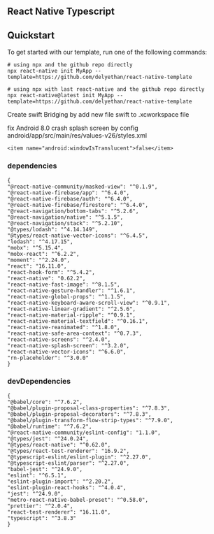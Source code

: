 ## React Native Typescript

## Quickstart

To get started with our template, run one of the following commands:
```shell
# using npx and the github repo directly
npx react-native init MyApp --template=https://github.com/delyethan/react-native-template

```
```shell
# using npx with last react-native and the github repo directly
npx react-native@latest init MyApp --template=https://github.com/delyethan/react-native-template

```

Create swift Bridging by add new file swift to .xcworkspace file

fix Android 8.0 crash splash screen by config android/app/src/main/res/values-v26/styles.xml

```
<item name="android:windowIsTranslucent">false</item>
```

### dependencies

    {
    "@react-native-community/masked-view": "^0.1.9",
    "@react-native-firebase/app": "^6.4.0",
    "@react-native-firebase/auth": "^6.4.0",
    "@react-native-firebase/firestore": "^6.4.0",
    "@react-navigation/bottom-tabs": "^5.2.6",
    "@react-navigation/native": "^5.1.5",
    "@react-navigation/stack": "^5.2.10",
    "@types/lodash": "^4.14.149",
    "@types/react-native-vector-icons": "^6.4.5",
    "lodash": "^4.17.15",
    "mobx": "^5.15.4",
    "mobx-react": "^6.2.2",
    "moment": "^2.24.0",
    "react": "16.11.0",
    "react-hook-form": "^5.4.2",
    "react-native": "0.62.2",
    "react-native-fast-image": "^8.1.5",
    "react-native-gesture-handler": "^1.6.1",
    "react-native-global-props": "^1.1.5",
    "react-native-keyboard-aware-scroll-view": "^0.9.1",
    "react-native-linear-gradient": "^2.5.6",
    "react-native-material-ripple": "^0.9.1",
    "react-native-material-textfield": "^0.16.1",
    "react-native-reanimated": "^1.8.0",
    "react-native-safe-area-context": "^0.7.3",
    "react-native-screens": "^2.4.0",
    "react-native-splash-screen": "^3.2.0",
    "react-native-vector-icons": "^6.6.0",
    "rn-placeholder": "^3.0.0"
    }

### devDependencies

    {
    "@babel/core": "^7.6.2",
    "@babel/plugin-proposal-class-properties": "^7.8.3",
    "@babel/plugin-proposal-decorators": "^7.8.3",
    "@babel/plugin-transform-flow-strip-types": "^7.9.0",
    "@babel/runtime": "^7.6.2",
    "@react-native-community/eslint-config": "1.1.0",
    "@types/jest": "^24.0.24",
    "@types/react-native": "^0.62.0",
    "@types/react-test-renderer": "16.9.2",
    "@typescript-eslint/eslint-plugin": "^2.27.0",
    "@typescript-eslint/parser": "^2.27.0",
    "babel-jest": "^24.9.0",
    "eslint": "^6.5.1",
    "eslint-plugin-import": "^2.20.2",
    "eslint-plugin-react-hooks": "^4.0.4",
    "jest": "^24.9.0",
    "metro-react-native-babel-preset": "^0.58.0",
    "prettier": "^2.0.4",
    "react-test-renderer": "16.11.0",
    "typescript": "^3.8.3"
    }
